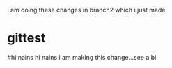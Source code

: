 i am doing these changes in branch2 which i just made
# gittest
#hi nains
hi nains
i am making this change...see a bi

